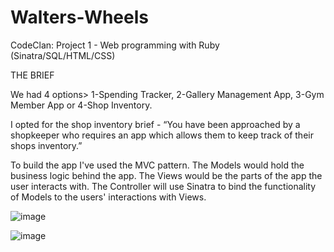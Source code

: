 # Walters-Wheels
CodeClan: Project 1 - Web programming with Ruby (Sinatra/SQL/HTML/CSS)


THE BRIEF

We had 4 options> 1-Spending Tracker, 2-Gallery Management App, 3-Gym Member App or 4-Shop Inventory.

I opted for the shop inventory brief - “You have been approached by a shopkeeper who requires an app 
which allows them to keep track of their shops inventory.”

To build the app I've used the MVC pattern. The Models would hold the business logic behind the app. 
The Views would be the parts of the app the user interacts with. The Controller will use Sinatra to bind the functionality of Models to the users' interactions with Views.


![image](https://user-images.githubusercontent.com/39886049/49606402-32a14400-f98b-11e8-8c39-ae18020b31cb.png)

![image](https://user-images.githubusercontent.com/39886049/49606413-37fe8e80-f98b-11e8-81dc-ac572c66dcd0.png)
